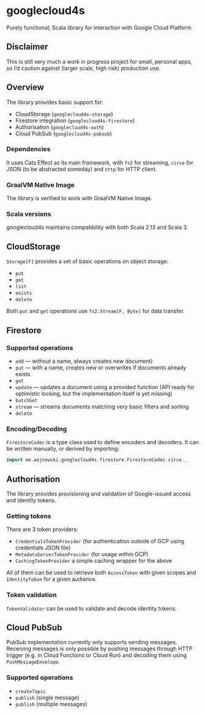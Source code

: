 # googlecloud4s
Purely functional, Scala library for interaction with Google Cloud Platform.

## Disclaimer
This is still very much a work in progress project for small, personal apps, so I’d caution against (larger scale, high risk) production use.

## Overview
The library provides basic support for:

* CloudStorage (`googlecloud4s-storage`)
* Firestore integration (`googlecloud4s-firestore`)
* Authorisation (`googlecloud4s-auth`)
* Cloud PubSub (`googlecloud4s-pubsub`)

### Dependencies
It uses Cats Effect as its main framework, with `fs2` for streaming, `circe` for JSON (to be abstracted someday) and `sttp` for HTTP client.

### GraalVM Native Image
The library is verified to work with GraalVM Native Image.

### Scala versions
googlecloud4s maintains compatibility with both Scala 2.13 and Scala 3.

## CloudStorage
`Storage[F]` provides a set of basic operations on object storage:
* `put`
* `get`
* `list`
* `exists`
* `delete`

Both `put` and `get` operations use `fs2.Stream[F, Byte]` for data transfer.

## Firestore

### Supported operations
* `add` — without a name, always creates new document)
* `put` — with a name, creates new or overwrites if documents already exists
* `get`
* `update`  — updates a document using a provided function (API ready for optimistic locking, but the implementation itself is yet missing)
* `batchGet`
* `stream` — streams documents matching very basic filters and sorting
* `delete`

### Encoding/Decoding
`FirestoreCodec` is a type class used to define encoders and decoders. It can be written manually, or derived by importing:
```scala
import me.wojnowski.googlecloud4s.firestore.FirestoreCodec.circe._
```

## Authorisation
The library provides provisioning and validation of Google-issued access and identity tokens.

### Getting tokens
There are 3 token providers:
* `CredentialsTokenProvider` (for authentication outside of GCP using credentials JSON file)
* `MetadataServerTokenProvider` (for usage within GCP)
* `CachingTokenProvider` a simple caching wrapper for the above

All of them can be used to retrieve both `AccessToken` with given scopes and `IdentityToken` for a given audience.

### Token validation
`TokenValidator` can be used to validate and decode identity tokens.

## Cloud PubSub
PubSub implementation currently only supports sending messages. Receiving messages is only possible by pushing messages through HTTP trigger (e.g. in Cloud Functions or Cloud Run) and decoding them using `PushMessageEnvelope`.

### Supported operations
* `createTopic`
* `publish` (single message)
* `publish` (multiple messages)